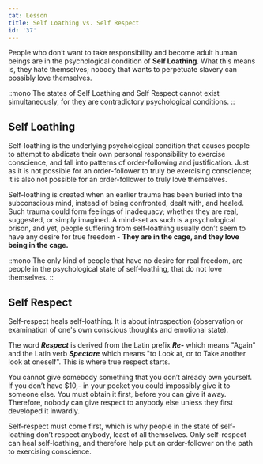 ```yaml
---
cat: Lesson
title: Self Loathing vs. Self Respect
id: '37'
---
```


<span class="desc">People who don’t want to take responsibility and become adult human beings are in the psychological condition of <b class="font-bold underline">Self Loathing</b>. What this means is, they hate themselves; nobody that wants to perpetuate slavery can possibly love themselves.</span>

::mono
The states of Self Loathing and Self Respect cannot exist simultaneously, for they are contradictory psychological conditions.
::

## Self Loathing
Self-loathing is the underlying psychological condition that causes people to attempt to abdicate their own personal responsibility to exercise conscience, and fall into patterns of order-following and justification. Just as it is not possible for an order-follower to truly be exercising conscience; it is also not possible for an order-follower to truly love themselves.


Self-loathing is created when an earlier trauma has been buried into the subconscious mind, instead of being confronted, dealt with, and healed. Such trauma could form feelings of inadequacy; whether they are real, suggested, or simply imagined. A mind-set as such is a psychological prison, and yet, people suffering from self-loathing
usually don’t seem to have any desire for true freedom - **They are in the cage, and they love being in the cage.**

::mono
The only kind of people that have no desire for real freedom, are people in the psychological state of self-loathing, that do not love themselves.
::

## Self Respect
Self-respect heals self-loathing. It is about introspection (observation or examination of one's own conscious thoughts and emotional state).

The word **_Respect_** is derived from the Latin prefix **_Re-_** which means "Again" and the Latin verb  **_Spectare_** which means "to Look at, or to Take another look at oneself". This is where true respect starts.

You cannot give somebody something that you don’t already own yourself. If you don’t have $10,- in your pocket you could impossibly give it to someone else. You must obtain it first, before you can give it away. Therefore, nobody can give respect to anybody else unless they first developed it inwardly.

Self-respect must come first, which is why people in the state of self-loathing don’t respect anybody, least of all themselves. Only self-respect can heal self-loathing, and therefore help put an order-follower on the path to exercising conscience.